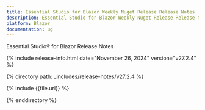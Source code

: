 ```yaml
---
title: Essential Studio for Blazor Weekly Nuget Release Release Notes  
description: Essential Studio for Blazor Weekly Nuget Release Release Notes  
platform: Blazor
documentation: ug
---
```


Essential Studio&reg; for Blazor  Release Notes  

{% include release-info.html date="November 26, 2024"  version="v27.2.4" %} 

{% directory path: _includes/release-notes/v27.2.4 %}

{% include {{file.url}} %}

{% enddirectory %}